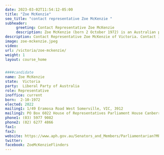 ```yaml
---
date: 2023-03-02T11:54:12-05:00
title: "Zoe McKenzie"
seo_title: "contact representative Zoe McKenzie "
subheader:
     greeting: Contact Representative Zoe McKenzie
     description: Zoe McKenzie (born 2 October 1972) is an Australian politician who is a member of the Liberal Party and has served in the House of Representatives since May 2022, representing the Division of Flinders in Victoria.
description: Contact Representative Zoe McKenzie of Victoria. Contact information for Zoe McKenzie includes email address, phone number, and mailing address.
image: zoe-mckenzie.jpeg
video:
url: /victoria/zoe-mckenzie/
weight: 1
layout: course_home


####candidate
name: Zoe McKenzie
state:	Victoria
party:	Liberal Party of Australia
role: Representative
inoffice: current
born:  2-10-1972
elected: 2022
mailing1: 1/49 Eramosa Road West Somerville, VIC, 3912
mailing2: PO Box 6022 House of Representatives Parliament House Canberra ACT 2600
phone1:	(03) 5977 9082
phone2: (02) 6277 4866
fax1:
fax2:
website: https://www.aph.gov.au/Senators_and_Members/Parliamentarian?MPID=124514
twitter:
facebook: ZoeMcKenzieFlinders
---
```

